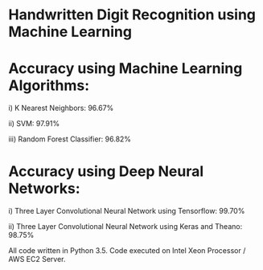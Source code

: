 # Handwritten Digit Recognition using Machine Learning
# Accuracy using Machine Learning Algorithms:
i) K Nearest Neighbors: 96.67%

ii) SVM: 97.91%

iii) Random Forest Classifier: 96.82%

# Accuracy using Deep Neural Networks:
i) Three Layer Convolutional Neural Network using Tensorflow: 99.70%

ii) Three Layer Convolutional Neural Network using Keras and Theano: 98.75%

All code written in Python 3.5. Code executed on Intel Xeon Processor / AWS EC2 Server.
